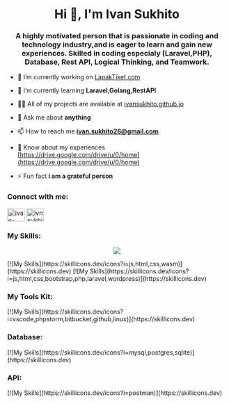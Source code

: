 <h1 align="center">Hi 👋, I'm Ivan Sukhito</h1>
<h3 align="center">A highly motivated person that is passionate in coding and technology industry,and is eager to learn and gain new experiences. Skilled in coding especialy (Laravel,PHP), Database, Rest API, Logical Thinking, and Teamwork.</h3>

- 🔭 I’m currently working on [LapakTiket.com](https://lapaktiket.com/)

- 🌱 I’m currently learning **Laravel,Golang,RestAPI**

- 👨‍💻 All of my projects are available at [ivansukhito.github.io](ivansukhito.github.io)

- 💬 Ask me about **anything**

- 📫 How to reach me **ivan.sukhito28@gmail.com**

- 📄 Know about my experiences [https://drive.google.com/drive/u/0/home](https://drive.google.com/drive/u/0/home)

- ⚡ Fun fact **i am a grateful person**

<h3 align="left">Connect with me:</h3>
<p align="left">
<a href="https://linkedin.com/in/ivan-sukhito" target="blank"><img align="center" src="https://raw.githubusercontent.com/rahuldkjain/github-profile-readme-generator/master/src/images/icons/Social/linked-in-alt.svg" alt="ivan-sukhito" height="30" width="40" /></a>
<a href="https://instagram.com/ivnsukhitoo" target="blank"><img align="center" src="https://raw.githubusercontent.com/rahuldkjain/github-profile-readme-generator/master/src/images/icons/Social/instagram.svg" alt="ivnsukhitoo" height="30" width="40" /></a>
</p>
<h3 align="left">My Skills:</h3>
<p align="center">
  <a href="https://skillicons.dev">
    <img src="https://skillicons.dev/icons?i=git,kubernetes,docker,c,vim" />
  </a>
</p>
[![My Skills](https://skillicons.dev/icons?i=js,html,css,wasm)](https://skillicons.dev)
[![My Skills](https://skillicons.dev/icons?i=js,html,css,bootstrap,php,laravel,wordpress)](https://skillicons.dev)

<h3 align="left">My Tools Kit:</h3>
[![My Skills](https://skillicons.dev/icons?i=vscode,phpstorm,bitbucket,github,linux)](https://skillicons.dev)

<h3 align="left">Database:</h3>
[![My Skills](https://skillicons.dev/icons?i=mysql,postgres,sqlite)](https://skillicons.dev)

<h3 align="left">API:</h3>
[![My Skills](https://skillicons.dev/icons?i=postman)](https://skillicons.dev)
